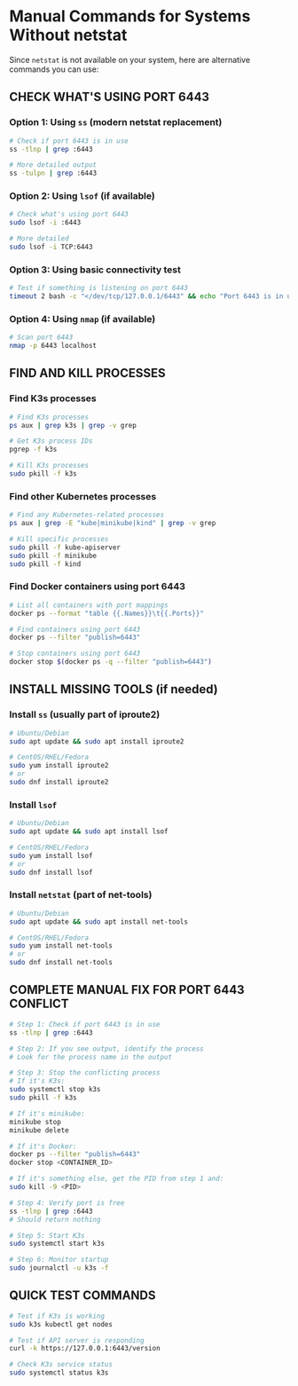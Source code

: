 # Manual Commands for Systems Without netstat

Since `netstat` is not available on your system, here are alternative commands you can use:

## CHECK WHAT'S USING PORT 6443

### Option 1: Using `ss` (modern netstat replacement)
```bash
# Check if port 6443 is in use
ss -tlnp | grep :6443

# More detailed output
ss -tulpn | grep :6443
```

### Option 2: Using `lsof` (if available)
```bash
# Check what's using port 6443
sudo lsof -i :6443

# More detailed
sudo lsof -i TCP:6443
```

### Option 3: Using basic connectivity test
```bash
# Test if something is listening on port 6443
timeout 2 bash -c "</dev/tcp/127.0.0.1/6443" && echo "Port 6443 is in use" || echo "Port 6443 is free"
```

### Option 4: Using `nmap` (if available)
```bash
# Scan port 6443
nmap -p 6443 localhost
```

## FIND AND KILL PROCESSES

### Find K3s processes
```bash
# Find K3s processes
ps aux | grep k3s | grep -v grep

# Get K3s process IDs
pgrep -f k3s

# Kill K3s processes
sudo pkill -f k3s
```

### Find other Kubernetes processes
```bash
# Find any Kubernetes-related processes
ps aux | grep -E "kube|minikube|kind" | grep -v grep

# Kill specific processes
sudo pkill -f kube-apiserver
sudo pkill -f minikube
sudo pkill -f kind
```

### Find Docker containers using port 6443
```bash
# List all containers with port mappings
docker ps --format "table {{.Names}}\t{{.Ports}}"

# Find containers using port 6443
docker ps --filter "publish=6443"

# Stop containers using port 6443
docker stop $(docker ps -q --filter "publish=6443")
```

## INSTALL MISSING TOOLS (if needed)

### Install `ss` (usually part of iproute2)
```bash
# Ubuntu/Debian
sudo apt update && sudo apt install iproute2

# CentOS/RHEL/Fedora
sudo yum install iproute2
# or
sudo dnf install iproute2
```

### Install `lsof`
```bash
# Ubuntu/Debian
sudo apt update && sudo apt install lsof

# CentOS/RHEL/Fedora
sudo yum install lsof
# or
sudo dnf install lsof
```

### Install `netstat` (part of net-tools)
```bash
# Ubuntu/Debian
sudo apt update && sudo apt install net-tools

# CentOS/RHEL/Fedora
sudo yum install net-tools
# or
sudo dnf install net-tools
```

## COMPLETE MANUAL FIX FOR PORT 6443 CONFLICT

```bash
# Step 1: Check if port 6443 is in use
ss -tlnp | grep :6443

# Step 2: If you see output, identify the process
# Look for the process name in the output

# Step 3: Stop the conflicting process
# If it's K3s:
sudo systemctl stop k3s
sudo pkill -f k3s

# If it's minikube:
minikube stop
minikube delete

# If it's Docker:
docker ps --filter "publish=6443"
docker stop <CONTAINER_ID>

# If it's something else, get the PID from step 1 and:
sudo kill -9 <PID>

# Step 4: Verify port is free
ss -tlnp | grep :6443
# Should return nothing

# Step 5: Start K3s
sudo systemctl start k3s

# Step 6: Monitor startup
sudo journalctl -u k3s -f
```

## QUICK TEST COMMANDS

```bash
# Test if K3s is working
sudo k3s kubectl get nodes

# Test if API server is responding
curl -k https://127.0.0.1:6443/version

# Check K3s service status
sudo systemctl status k3s
```